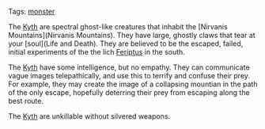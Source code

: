 Tags: [monster](Monsters)

The [Kyth](Kyth) are spectral ghost-like creatures that inhabit the [Nirvanis Mountains](Nirvanis Mountains). They have large, ghostly claws that tear at your [soul](Life and Death). They are believed to be the escaped, failed, initial experiments of the the lich [Feriptus](Feriptus) in the south.

The [Kyth](Kyth) have some intelligence, but no empathy. They can communicate vague images telepathically, and use this to terrify and confuse their prey. For example, they may create the image of a collapsing mountian in the path of the only escape, hopefully deterring their prey from escaping along the best route.

The [Kyth](Kyth) are unkillable without silvered weapons.